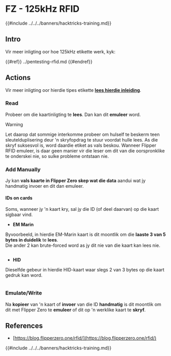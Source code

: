 # FZ - 125kHz RFID

{{#include ../../../banners/hacktricks-training.md}}


## Intro

Vir meer inligting oor hoe 125kHz etikette werk, kyk:


{{#ref}}
../pentesting-rfid.md
{{#endref}}

## Actions

Vir meer inligting oor hierdie tipes etikette [**lees hierdie inleiding**](../pentesting-rfid.md#low-frequency-rfid-tags-125khz).

### Read

Probeer om die kaartinligting te **lees**. Dan kan dit **emuleer** word.

> [!WARNING]
> Let daarop dat sommige interkomme probeer om hulself te beskerm teen sleutelduplisering deur 'n skryfopdrag te stuur voordat hulle lees. As die skryf suksesvol is, word daardie etiket as vals beskou. Wanneer Flipper RFID emuleer, is daar geen manier vir die leser om dit van die oorspronklike te onderskei nie, so sulke probleme ontstaan nie.

### Add Manually

Jy kan **vals kaarte in Flipper Zero skep wat die data** aandui wat jy handmatig invoer en dit dan emuleer.

#### IDs on cards

Soms, wanneer jy 'n kaart kry, sal jy die ID (of deel daarvan) op die kaart sigbaar vind.

- **EM Marin**

Byvoorbeeld, in hierdie EM-Marin kaart is dit moontlik om die **laaste 3 van 5 bytes in duidelik** te **lees**.\
Die ander 2 kan brute-forced word as jy dit nie van die kaart kan lees nie.

<figure><img src="../../../images/image (104).png" alt=""><figcaption></figcaption></figure>

- **HID**

Dieselfde gebeur in hierdie HID-kaart waar slegs 2 van 3 bytes op die kaart gedruk kan word.

<figure><img src="../../../images/image (1014).png" alt=""><figcaption></figcaption></figure>

### Emulate/Write

Na **kopieer** van 'n kaart of **invoer** van die ID **handmatig** is dit moontlik om dit met Flipper Zero te **emuleer** of dit op 'n werklike kaart te **skryf**.

## References

- [https://blog.flipperzero.one/rfid/](https://blog.flipperzero.one/rfid/)


{{#include ../../../banners/hacktricks-training.md}}
